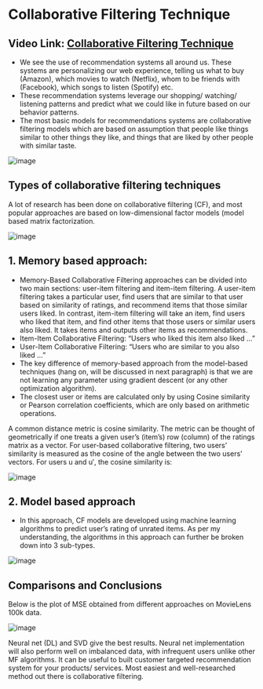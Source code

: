 # Collaborative Filtering Technique

## Video Link: [Collaborative Filtering Technique](https://drive.google.com/file/d/1XQgJkNJS1rqOls-o6OxxvEwuo2_lB8Oz/view?usp=sharing)

- We see the use of recommendation systems all around us. These systems are personalizing our web experience, telling us what to buy (Amazon), which movies to watch (Netflix), whom to be friends with (Facebook), which songs to listen (Spotify) etc. 
- These recommendation systems leverage our shopping/ watching/ listening patterns and predict what we could like in future based on our behavior patterns. 
- The most basic models for recommendations systems are collaborative filtering models which are based on assumption that people like things similar to other things they like, and things that are liked by other people with similar taste.

![image](https://user-images.githubusercontent.com/63282184/141819382-52717047-df1d-4696-99ba-ee76f212f618.png)

## Types of collaborative filtering techniques
A lot of research has been done on collaborative filtering (CF), and most popular approaches are based on low-dimensional factor models (model based matrix factorization. 

![image](https://user-images.githubusercontent.com/63282184/141819453-31e4d760-eb15-4e6f-be88-6977b49c8fa9.png)

## 1. Memory based approach:
- Memory-Based Collaborative Filtering approaches can be divided into two main sections: user-item filtering and item-item filtering. A user-item filtering takes a particular user, find users that are similar to that user based on similarity of ratings, and recommend items that those similar users liked. In contrast, item-item filtering will take an item, find users who liked that item, and find other items that those users or similar users also liked. It takes items and outputs other items as recommendations.
- Item-Item Collaborative Filtering: “Users who liked this item also liked …”
- User-Item Collaborative Filtering: “Users who are similar to you also liked …”
- The key difference of memory-based approach from the model-based techniques (hang on, will be discussed in next paragraph) is that we are not learning any parameter using gradient descent (or any other optimization algorithm). 
- The closest user or items are calculated only by using Cosine similarity or Pearson correlation coefficients, which are only based on arithmetic operations.


A common distance metric is cosine similarity. The metric can be thought of geometrically if one treats a given user’s (item’s) row (column) of the ratings matrix as a vector. For user-based collaborative filtering, two users’ similarity is measured as the cosine of the angle between the two users’ vectors. For users u and u′, the cosine similarity is:

![image](https://user-images.githubusercontent.com/63282184/141819612-c8139585-01b0-45ad-b988-ae463ec48f9d.png)


## 2. Model based approach
- In this approach, CF models are developed using machine learning algorithms to predict user’s rating of unrated items. As per my understanding, the algorithms in this approach can further be broken down into 3 sub-types.

![image](https://user-images.githubusercontent.com/63282184/141819662-235fda3d-86c8-4175-a98c-f56a23f651d3.png)


## Comparisons and Conclusions
Below is the plot of MSE obtained from different approaches on MovieLens 100k data.

![image](https://user-images.githubusercontent.com/63282184/141819766-4e2f5532-7044-4ab1-b296-5616ccfb3660.png)

Neural net (DL) and SVD give the best results. Neural net implementation will also perform well on imbalanced data, with infrequent users unlike other MF algorithms.
It can be useful to built customer targeted recommendation system for your products/ services. Most easiest and well-researched method out there is collaborative filtering. 
